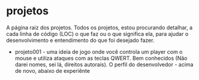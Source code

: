 # projetos
A página raiz dos projetos. Todos os projetos, estou procurando detalhar, a cada linha de código (LOC) o que faz ou o que significa ela, para ajudar o desenvolvimento e entendimento do que foi desejado fazer.

* projeto001 - uma ideia de jogo onde você controla um player com o mouse e utiliza ataques com as teclas QWERT. Bem conhecidos (Não darei nomes, sei lá, direitos autorais). O perfil do desenvolvedor - acima de novo, abaixo de experiênte